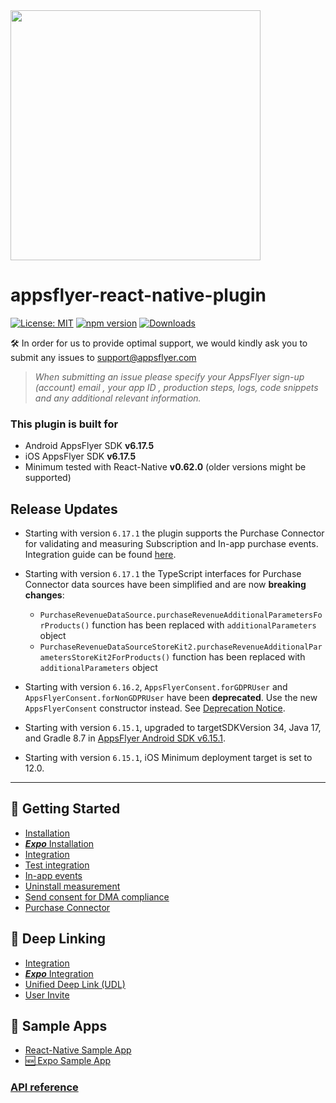 <img src="https://massets.appsflyer.com/wp-content/uploads/2018/06/20092440/static-ziv_1TP.png"  width="400" >

# appsflyer-react-native-plugin

[![License: MIT](https://img.shields.io/badge/License-MIT-blue.svg)](https://opensource.org/licenses/MIT)
[![npm version](https://badge.fury.io/js/react-native-appsflyer.svg)](https://badge.fury.io/js/react-native-appsflyer)
[![Downloads](https://img.shields.io/npm/dm/react-native-appsflyer.svg)](https://www.npmjs.com/package/react-native-appsflyer)

🛠 In order for us to provide optimal support, we would kindly ask you to submit any issues to support@appsflyer.com

> _When submitting an issue please specify your AppsFlyer sign-up (account) email , your app ID , production steps, logs, code snippets and any additional relevant information._

### <a id="plugin-build-for"> This plugin is built for

- Android AppsFlyer SDK **v6.17.5**
- iOS AppsFlyer SDK **v6.17.5**
- Minimum tested with React-Native **v0.62.0** (older versions might be supported)

## <a id="release-updates"> Release Updates

- Starting with version `6.17.1` the plugin supports the Purchase Connector for validating and measuring Subscription and In-app purchase events. Integration guide can be found [here](https://github.com/AppsFlyerSDK/appsflyer-react-native-plugin/blob/master/Docs/RN_PurchaseConnector.md).

- Starting with version `6.17.1` the TypeScript interfaces for Purchase Connector data sources have been simplified and are now **breaking changes**:
    - `PurchaseRevenueDataSource.purchaseRevenueAdditionalParametersForProducts()` function has been replaced with `additionalParameters` object
    - `PurchaseRevenueDataSourceStoreKit2.purchaseRevenueAdditionalParametersStoreKit2ForProducts()` function has been replaced with `additionalParameters` object

- Starting with version `6.16.2`, `AppsFlyerConsent.forGDPRUser` and `AppsFlyerConsent.forNonGDPRUser` have been **deprecated**. Use the new `AppsFlyerConsent` constructor instead. See [Deprecation Notice](/Docs/RN_CMP.md#deprecation-notice).

- Starting with version `6.15.1`, upgraded to targetSDKVersion 34, Java 17, and Gradle 8.7 in [AppsFlyer Android SDK v6.15.1](https://support.appsflyer.com/hc/en-us/articles/115001256006-AppsFlyer-Android-SDK-release-notes).

- Starting with version `6.15.1`, iOS Minimum deployment target is set to 12.0.

---

## 🚀 Getting Started

- [Installation](/Docs/RN_Installation.md)
- [**_Expo_** Installation](/Docs/RN_ExpoInstallation.md)
- [Integration](/Docs/RN_Integration.md)
- [Test integration](/Docs/RN_Testing.md)
- [In-app events](/Docs/RN_InAppEvents.md)
- [Uninstall measurement](/Docs/RN_UninstallMeasurement.md)
- [Send consent for DMA compliance](/Docs/RN_CMP.md)
- [Purchase Connector](/Docs/RN_PurchaseConnector.md)
##  🔗 Deep Linking
- [Integration](/Docs/RN_DeepLinkIntegrate.md)
- [**_Expo_** Integration](/Docs/RN_ExpoDeepLinkIntegration.md)
- [Unified Deep Link (UDL)](/Docs/RN_UnifiedDeepLink.md)
- [User Invite](/Docs/RN_UserInvite.md)

## 🧪 Sample Apps

- [React-Native Sample App](/demos/appsflyer-react-native-app)
- [🆕 Expo Sample App](https://github.com/AppsFlyerSDK/appsflyer-expo-sample-app)

### [API reference](/Docs/RN_API.md)
